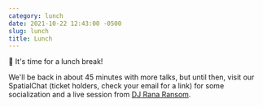 ```yaml
---
category: lunch
date: 2021-10-22 12:43:00 -0500
slug: lunch
title: Lunch
---
```


🌮 It's time for a lunch break!

We'll be back in about 45 minutes with more talks, but until then, visit our SpatialChat (ticket holders, check your email for a link) for some socialization and a live session from [DJ Rana Ransom](https://twitter.com/@_tagine).